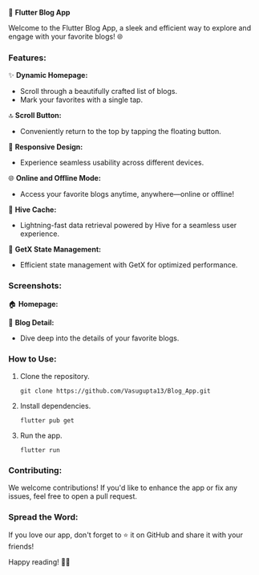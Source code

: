 🚀 **Flutter Blog App**

Welcome to the Flutter Blog App, a sleek and efficient way to explore and engage with your favorite blogs! 🌐

### Features:

✨ **Dynamic Homepage:**
   - Scroll through a beautifully crafted list of blogs.
   - Mark your favorites with a single tap.

🔝 **Scroll Button:**
   - Conveniently return to the top by tapping the floating button.

📱 **Responsive Design:**
   - Experience seamless usability across different devices.

🌐 **Online and Offline Mode:**
   - Access your favorite blogs anytime, anywhere—online or offline!

🔄 **Hive Cache:**
   - Lightning-fast data retrieval powered by Hive for a seamless user experience.

🎯 **GetX State Management:**
   - Efficient state management with GetX for optimized performance.

### Screenshots:

🏠 **Homepage:** 

📝 **Blog Detail:**
   - Dive deep into the details of your favorite blogs.

### How to Use:

1. Clone the repository.
   ```
   git clone https://github.com/Vasugupta13/Blog_App.git
   ```

2. Install dependencies.
   ```
   flutter pub get
   ```

3. Run the app.
   ```
   flutter run
   ```

### Contributing:

We welcome contributions! If you'd like to enhance the app or fix any issues, feel free to open a pull request.


### Spread the Word:

If you love our app, don't forget to ⭐️ it on GitHub and share it with your friends!

Happy reading! 📖✨
